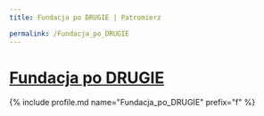 ```yaml
---
title: Fundacja po DRUGIE | Patromierz

permalink: /Fundacja_po_DRUGIE
---
```


# [Fundacja po DRUGIE](https://patronite.pl/Fundacja_po_DRUGIE)

{% include profile.md name="Fundacja_po_DRUGIE" prefix="f" %}
